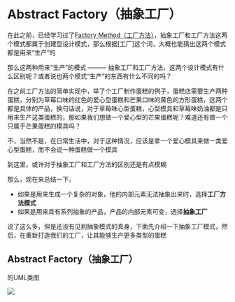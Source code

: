 # Abstract Factory（抽象工厂）

在此之前，已经学习过了<a href="https://github.com/InnoFang/DesignPatterns/tree/master/src/io/innofang/FactoryMethod">Factory Method（工厂方法）</a>，抽象工厂和工厂方法这两个模式都属于创建型设计模式，那么根据[工厂]这个词，大概也能猜出这两个模式都是用来“生产”的

那么这两种用来“生产”的模式 ——— 抽象工厂和工厂方法，这两个设计模式有什么区别呢？或者说也两个模式“生产”的东西有什么不同的吗？

在之前工厂方法的简单实现中，举了个工厂制作蛋糕的例子，蛋糕店需要生产两种蛋糕，分别为草莓口味的红色的爱心型蛋糕和芒果口味的黄色的方形蛋糕，这两个都是具体的产品，换句话说，对于草莓味心型蛋糕，心型模具和草莓味奶油都是只用来生产这类蛋糕的，那如果我们想做一个爱心型的芒果蛋糕呢？难道还有做一个只属于芒果蛋糕的模具吗？

不，当然不是，在日常生活中，对于这种情况，应该是拿一个爱心模具来做一类爱心型蛋糕，而不会说一种蛋糕做一个模具

到这里，或许对于抽象工厂和工厂方法的区别还是有点模糊

那么，现在来总结一下，

 + 如果是用来生成一个复杂的对象，他的内部元素无法抽象出来时，选择**工厂方法模式**
 + 如果是用来具有系列抽象的产品，产品的内部元素可变，选择**抽象工厂**

说了这么多，但是还没有见到抽象模式的真身，下面先介绍一下抽象工厂模式，然后，在重新打造我们的工厂，让其能够生产更多类型的蛋糕

## Abstract Factory（抽象工厂）
的UML类图

<img src="http://img.my.csdn.net/uploads/201204/02/1333347971_2990.jpg" />

